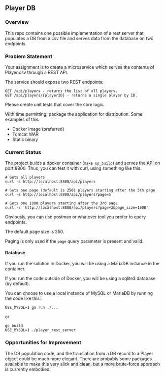 ## Player DB

### Overview
This repo contains one possible implementation of a rest server that populates a DB from a csv file and serves data from the database on two endpoints.

### Problem Statement
Your assignment is to create a microservice which serves the contents of Player.csv through a REST API.

The service should expose two REST endpoints:

```
GET /api/players - returns the list of all players.
GET /api/players/{playerID} - returns a single player by ID.
```

Please create unit tests that cover the core logic.

With time permitting, package the application for distribution. Some examples of this:

- Docker image (preferred)
- Tomcat WAR
- Static binary

### Current Status

The project builds a docker container (`make up_build`) and serves the API on port 8800. Thus, you can test it with curl, using something like this:

```
# Gets all players
curl -s http://localhost:8800/api/players     

# Gets one page (default is 250) players starting after the 5th page     
curl -s http://localhost:8800/api/players?page=5   

# Gets one 1000 players starting after the 3rd page
curl -s 'http://localhost:8800/api/players?page=3&page_size=1000'

```
Obviously, you can use postman or whatever tool you prefer to query endpoints.

The default page size is 250.

Paging is only used if the `page` query parameter is present and valid.


#### Database

If you run the solution in Docker, you will be using a MariaDB instance in the container.

If you run the code outside of Docker, you will be using a sqlite3 database (by default).

You can choose to use a local instance of MySQL or MariaDB by running the code like this:

```
USE_MYSQL=1 go run ./...
```

or

```
go build
USE_MYSQL=1 ./player_rest_server
```

### Opportunities for Improvement

The DB population code, and the translation from a DB record to a Player object could be much more elegant. There are probably some packages available to make this very slick and clean, but a more brute-force approach is currently embodied.